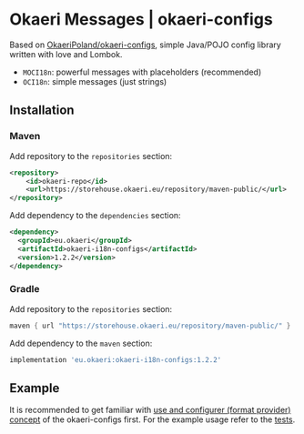 # Okaeri Messages | okaeri-configs

Based on [OkaeriPoland/okaeri-configs](https://github.com/OkaeriPoland/okaeri-configs), simple Java/POJO config library written with love and Lombok.

- `MOCI18n`: powerful messages with placeholders (recommended)
- `OCI18n`: simple messages (just strings)

## Installation
### Maven
Add repository to the `repositories` section:
```xml
<repository>
    <id>okaeri-repo</id>
    <url>https://storehouse.okaeri.eu/repository/maven-public/</url>
</repository>
```
Add dependency to the `dependencies` section:
```xml
<dependency>
  <groupId>eu.okaeri</groupId>
  <artifactId>okaeri-i18n-configs</artifactId>
  <version>1.2.2</version>
</dependency>
```
### Gradle
Add repository to the `repositories` section:
```groovy
maven { url "https://storehouse.okaeri.eu/repository/maven-public/" }
```
Add dependency to the `maven` section:
```groovy
implementation 'eu.okaeri:okaeri-i18n-configs:1.2.2'
```

## Example

It is recommended to get familiar with [use and configurer (format provider) concept](https://github.com/OkaeriPoland/okaeri-configs#usage) of the okaeri-configs first. 
For the example usage refer to the [tests](https://github.com/OkaeriPoland/okaeri-i18n/tree/master/configs/src/test/java/eu/okaeri/i18ntest).
